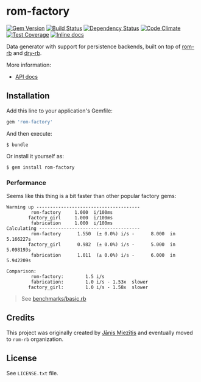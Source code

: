 [gem]: https://rubygems.org/gems/rom-factory
[travis]: https://travis-ci.org/rom-rb/rom-factory
[gemnasium]: https://gemnasium.com/rom-rb/rom-factory
[codeclimate]: https://codeclimate.com/github/rom-rb/rom-factory
[inchpages]: http://inch-ci.org/github/rom-rb/rom-factory

# rom-factory

[![Gem Version](https://badge.fury.io/rb/rom-factory.svg)][gem]
[![Build Status](https://travis-ci.org/rom-rb/rom-factory.svg?branch=master)][travis]
[![Dependency Status](https://gemnasium.com/rom-rb/rom-factory.svg)][gemnasium]
[![Code Climate](https://codeclimate.com/github/rom-rb/rom-factory/badges/gpa.svg)][codeclimate]
[![Test Coverage](https://codeclimate.com/github/rom-rb/rom-factory/badges/coverage.svg)][codeclimate]
[![Inline docs](http://inch-ci.org/github/rom-rb/rom-factory.svg?branch=master)][inchpages]

Data generator with support for persistence backends, built on top of [rom-rb](http://rom-rb.org) and [dry-rb](http://dry-rb.org).

More information:

- [API docs](http://rubydoc.info/gems/rom-factory)

## Installation

Add this line to your application's Gemfile:

```ruby
gem 'rom-factory'
```

And then execute:

    $ bundle

Or install it yourself as:

    $ gem install rom-factory

### Performance

Seems like this thing is a bit faster than other popular factory gems:

```
Warming up --------------------------------------
         rom-factory     1.000  i/100ms
        factory_girl     1.000  i/100ms
         fabrication     1.000  i/100ms
Calculating -------------------------------------
         rom-factory      1.550  (± 0.0%) i/s -      8.000  in   5.166227s
        factory_girl      0.982  (± 0.0%) i/s -      5.000  in   5.098193s
         fabrication      1.011  (± 0.0%) i/s -      6.000  in   5.942209s

Comparison:
         rom-factory:        1.5 i/s
         fabrication:        1.0 i/s - 1.53x  slower
        factory_girl:        1.0 i/s - 1.58x  slower
```

> See [benchmarks/basic.rb](https://github.com/rom-rb/rom-factory/blob/master/benchmarks/basic.rb)

## Credits

This project was originally created by [Jānis Miezītis](https://github.com/janjiss) and eventually moved to `rom-rb` organization.

## License

See `LICENSE.txt` file.
